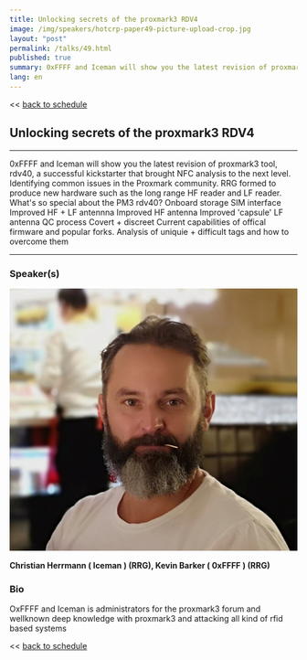 ```yaml
---
title: Unlocking secrets of the proxmark3 RDV4
image: /img/speakers/hotcrp-paper49-picture-upload-crop.jpg
layout: "post"
permalink: /talks/49.html
published: true
summary: 0xFFFF and Iceman will show you the latest revision of proxmark3 tool, rdv40, a successful kickst…
lang: en
---
```

<< [back to schedule](/schedule/)

## Unlocking secrets of the proxmark3 RDV4
---


0xFFFF and Iceman will show you the latest revision of proxmark3 tool, rdv40, a successful kickstarter that brought NFC analysis to the next level. Identifying common issues in the Proxmark community. RRG formed to produce new hardware such as the long range HF reader and LF reader. What's so special about the PM3 rdv40? Onboard storage SIM interface Improved HF + LF antennna Improved HF antenna Improved 'capsule' LF antenna QC process Covert + discreet Current capabilities of offical firmware and popular forks. Analysis of uniquie + difficult tags and how to overcome them

---
### Speaker(s)
![speaker](/img/speakers/hotcrp-paper49-picture-upload.jpg)

**Christian Herrmann ( Iceman ) (RRG), Kevin Barker ( 0xFFFF ) (RRG)**

### Bio
OxFFFF and Iceman is administrators for the proxmark3 forum and wellknown deep knowledge with proxmark3 and attacking all kind of rfid based systems

<< [back to schedule](/schedule/)